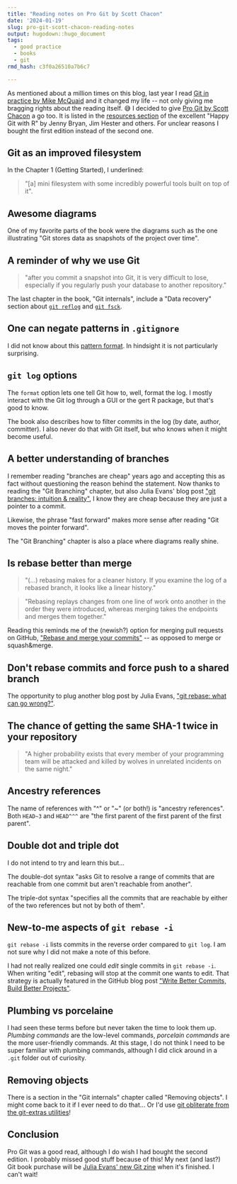 ```yaml
---
title: "Reading notes on Pro Git by Scott Chacon"
date: '2024-01-19'
slug: pro-git-scott-chacon-reading-notes
output: hugodown::hugo_document
tags:
  - good practice
  - books
  - git
rmd_hash: c3f0a26510a7b6c7

---
```


As mentioned about a million times on this blog, last year I read [Git in practice by Mike McQuaid](/2023/11/01/reading-notes-git-in-practice/) and it changed my life -- not only giving me bragging rights about the reading itself. :sweat_smile: I decided to give [Pro Git by Scott Chacon](https://git-scm.com/book/en/v2) a go too. It is listed in the [resources section](https://happygitwithr.com/resources) of the excellent "Happy Git with R" by Jenny Bryan, Jim Hester and others. For unclear reasons I bought the first edition instead of the second one.

## Git as an improved filesystem

In the Chapter 1 (Getting Started), I underlined:

> "\[a\] mini filesystem with some incredibly powerful tools built on top of it".

## Awesome diagrams

One of my favorite parts of the book were the diagrams such as the one illustrating "Git stores data as snapshots of the project over time".

## A reminder of why we use Git

> "after you commit a snapshot into Git, it is very difficult to lose, especially if you regularly push your database to another repository."

The last chapter in the book, "Git internals", include a "Data recovery" section about [`git reflog`](https://maelle.github.io/saperlipopette/reference/exo_time_machine.html) and [`git fsck`](https://git-scm.com/docs/git-fsck).

## One can negate patterns in `.gitignore`

I did not know about this [pattern format](https://git-scm.com/docs/gitignore#_pattern_format). In hindsight it is not particularly surprising.

## `git log` options

The `format` option lets one tell Git how to, well, format the log. I mostly interact with the Git log through a GUI or the gert R package, but that's good to know.

The book also describes how to filter commits in the log (by date, author, committer). I also never do that with Git itself, but who knows when it might become useful.

## A better understanding of branches

I remember reading "branches are cheap" years ago and accepting this as fact without questioning the reason behind the statement. Now thanks to reading the "Git Branching" chapter, but also Julia Evans' blog post ["git branches: intuition & reality"](https://jvns.ca/blog/2023/11/23/branches-intuition-reality/), I know they are cheap because they are just a pointer to a commit.

Likewise, the phrase "fast forward" makes more sense after reading "Git moves the pointer forward".

The "Git Branching" chapter is also a place where diagrams really shine.

## Is rebase better than merge

> "(...) rebasing makes for a cleaner history. If you examine the log of a rebased branch, it looks like a linear history."

> "Rebasing replays changes from one line of work onto another in the order they were introduced, whereas merging takes the endpoints and merges them together."

Reading this reminds me of the (newish?) option for merging pull requests on GitHub, ["Rebase and merge your commits"](https://docs.github.com/en/pull-requests/collaborating-with-pull-requests/incorporating-changes-from-a-pull-request/about-pull-request-merges#rebase-and-merge-your-commits) -- as opposed to merge or squash&merge.

## Don't rebase commits and force push to a shared branch

The opportunity to plug another blog post by Julia Evans, ["git rebase: what can go wrong?"](https://jvns.ca/blog/2023/11/06/rebasing-what-can-go-wrong-/).

## The chance of getting the same SHA-1 twice in your repository

> "A higher probability exists that every member of your programming team will be attacked and killed by wolves in unrelated incidents on the same night."

## Ancestry references

The name of references with "^" or "~" (or both!) is "ancestry references". Both `HEAD~3` and `HEAD^^^` are "the first parent of the first parent of the first parent".

## Double dot and triple dot

I do not intend to try and learn this but...

The double-dot syntax "asks Git to resolve a range of commits that are reachable from one commit but aren't reachable from another".

The triple-dot syntax "specifies all the commits that are reachable by either of the two references but not by both of them".

## New-to-me aspects of `git rebase -i`

`git rebase -i` lists commits in the reverse order compared to `git log`. I am not sure why I did not make a note of this before.

I had not really realized one could *edit* single commits in `git rebase -i`. When writing "edit", rebasing will stop at the commit one wants to edit. That strategy is actually featured in the GitHub blog post ["Write Better Commits, Build Better Projects"](https://github.blog/2022-06-30-write-better-commits-build-better-projects/).

## Plumbing vs porcelaine

I had seen these terms before but never taken the time to look them up. *Plumbing commands* are the low-level commands, *porcelain commands* are the more user-friendly commands. At this stage, I do not think I need to be super familiar with plumbing commands, although I did click around in a `.git` folder out of curiosity.

## Removing objects

There is a section in the "Git internals" chapter called "Removing objects". I might come back to it if I ever need to do that... Or I'd use [git obliterate from the git-extras utilities](https://github.com/tj/git-extras/blob/main/Commands.md#git-obliterate)!

## Conclusion

Pro Git was a good read, although I do wish I had bought the second edition. I probably missed good stuff because of this! My next (and last?) Git book purchase will be [Julia Evans' new Git zine](https://jvns.ca/blog/2023/12/31/2023--year-in-review/#moving-slowly-is-okay) when it's finished. I can't wait!

